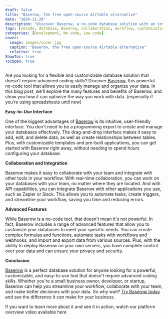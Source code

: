 ```yaml
---
draft: false
title: "Baserow, the free open-source Airtable alternative"
date: "2024-11-20"
description: "Discover Baserow, a no-code database solution with an intuitive interface, real-time collaboration, API integration, and advanced features. Perfect for businesses and teams looking to manage data efficiently without coding expertise."
tags: [nocode, database, Baserow, collaboration, workflow, customization, API integration, productivity, data management]
categories: [Development, No code, Low code]
cover:
  image: images/cover.jpg
  caption: "Baserow, the free open-source Airtable alternative"
  relative: true
ShowToc: true
TocOpen: true
---
```



Are you looking for a flexible and customizable database solution that doesn't require advanced coding skills? Discover [Baserow](https://octabyte.io/development/nocode-lowcode/baserow), this powerful no\-code tool that allows you to easily manage and organize your data. In this blog post, we'll explore the many features and benefits of Baserow, and show you how it can optimize the way you work with data. (especially if you're using spreadsheets until now)

**Easy\-to\-Use Interface**

One of the biggest advantages of [Baserow](https://octabyte.io/development/nocode-lowcode/baserow) is its intuitive, user\-friendly interface. You don't need to be a programming expert to create and manage your databases effectively. The drag\-and\-drop interface makes it easy to add, edit, and delete data, as well as create relationships between tables. Plus, with customizable templates and pre\-built applications, you can get started with Baserow right away, without needing to spend hours configuring your database.

**Collaboration and Integration**

Baserow makes it easy to collaborate with your team and integrate with other tools in your workflow. With real\-time collaboration, you can work on your databases with your team, no matter where they are located. And with API capabilities, you can integrate Baserow with other applications you use, such as Zapier or Slack. This allows you to automate tasks, create triggers, and streamline your workflow, saving you time and reducing errors.

**Advanced Features**

While Baserow is a no\-code tool, that doesn't mean it's not powerful. In fact, Baserow includes a range of advanced features that allow you to customize your databases to meet your specific needs. You can create complex formulas and functions, automate tasks with workflows and webhooks, and import and export data from various sources. Plus, with the ability to deploy Baserow on your own servers, you have complete control over your data and can ensure your privacy and security.

**Conclusion**

[Baserow](https://octabyte.io/development/nocode-lowcode/baserow) is a perfect database solution for anyone looking for a powerful, customizable, and easy\-to\-use tool that doesn't require advanced coding skills. Whether you're a small business owner, developer, or startup, Baserow can help you streamline your workflow, collaborate with your team, and make better decisions with your data. So why wait? [Try Baserow today](https://octabyte.io/development/nocode-lowcode/baserow) and see the difference it can make for your business.

If you want to learn more about it and see it in action, watch our platform overview video available here



